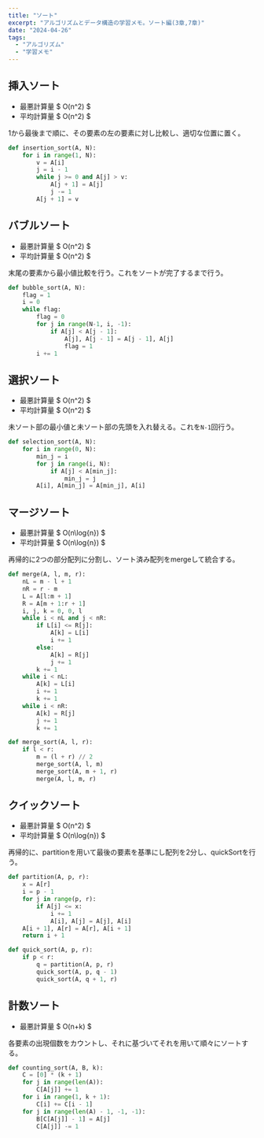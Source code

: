```yaml
---
title: "ソート"
excerpt: "アルゴリズムとデータ構造の学習メモ。ソート編(3章,7章)"
date: "2024-04-26"
tags:
  - "アルゴリズム"
  - "学習メモ"
---
```


## 挿入ソート

- 最悪計算量 $ O(n^2) $
- 平均計算量 $ O(n^2) $

1から最後まで順に、その要素の左の要素に対し比較し、適切な位置に置く。

```python
def insertion_sort(A, N):
    for i in range(1, N):
        v = A[i]
        j = i - 1
        while j >= 0 and A[j] > v:
            A[j + 1] = A[j]
            j -= 1
        A[j + 1] = v
```

## バブルソート

- 最悪計算量 $ O(n^2) $
- 平均計算量 $ O(n^2) $

末尾の要素から最小値比較を行う。これをソートが完了するまで行う。

```python
def bubble_sort(A, N):
    flag = 1
    i = 0
    while flag:
        flag = 0
        for j in range(N-1, i, -1):
            if A[j] < A[j - 1]:
                A[j], A[j - 1] = A[j - 1], A[j]
                flag = 1
        i += 1
```

## 選択ソート

- 最悪計算量 $ O(n^2) $
- 平均計算量 $ O(n^2) $

未ソート部の最小値と未ソート部の先頭を入れ替える。これを`N-1`回行う。

```python
def selection_sort(A, N):
    for i in range(0, N):
        min_j = i
        for j in range(i, N):
            if A[j] < A[min_j]:
                min_j = j
        A[i], A[min_j] = A[min_j], A[i]
```

## マージソート

- 最悪計算量 $ O(n\log{n}) $
- 平均計算量 $ O(n\log{n}) $

再帰的に2つの部分配列に分割し、ソート済み配列をmergeして統合する。

```python
def merge(A, l, m, r):
    nL = m - l + 1
    nR = r - m
    L = A[l:m + 1]
    R = A[m + 1:r + 1]
    i, j, k = 0, 0, l
    while i < nL and j < nR:
        if L[i] <= R[j]:
            A[k] = L[i]
            i += 1
        else:
            A[k] = R[j]
            j += 1
        k += 1
    while i < nL:
        A[k] = L[i]
        i += 1
        k += 1
    while i < nR:
        A[k] = R[j]
        j += 1
        k += 1

def merge_sort(A, l, r):
    if l < r:
        m = (l + r) // 2
        merge_sort(A, l, m)
        merge_sort(A, m + 1, r)
        merge(A, l, m, r)
```

## クイックソート

- 最悪計算量 $ O(n^2) $
- 平均計算量 $ O(n\log{n}) $

再帰的に、partitionを用いて最後の要素を基準にし配列を2分し、quickSortを行う。

```python
def partition(A, p, r):
    x = A[r]
    i = p - 1
    for j in range(p, r):
        if A[j] <= x:
            i += 1
            A[i], A[j] = A[j], A[i]
    A[i + 1], A[r] = A[r], A[i + 1]
    return i + 1

def quick_sort(A, p, r):
    if p < r:
        q = partition(A, p, r)
        quick_sort(A, p, q - 1)
        quick_sort(A, q + 1, r)
```

## 計数ソート

- 最悪計算量 $ O(n+k) $

各要素の出現個数をカウントし、それに基づいてそれを用いて順々にソートする。

```python
def counting_sort(A, B, k):
    C = [0] * (k + 1)
    for j in range(len(A)):
        C[A[j]] += 1
    for i in range(1, k + 1):
        C[i] += C[i - 1]
    for j in range(len(A) - 1, -1, -1):
        B[C[A[j]] - 1] = A[j]
        C[A[j]] -= 1
```
